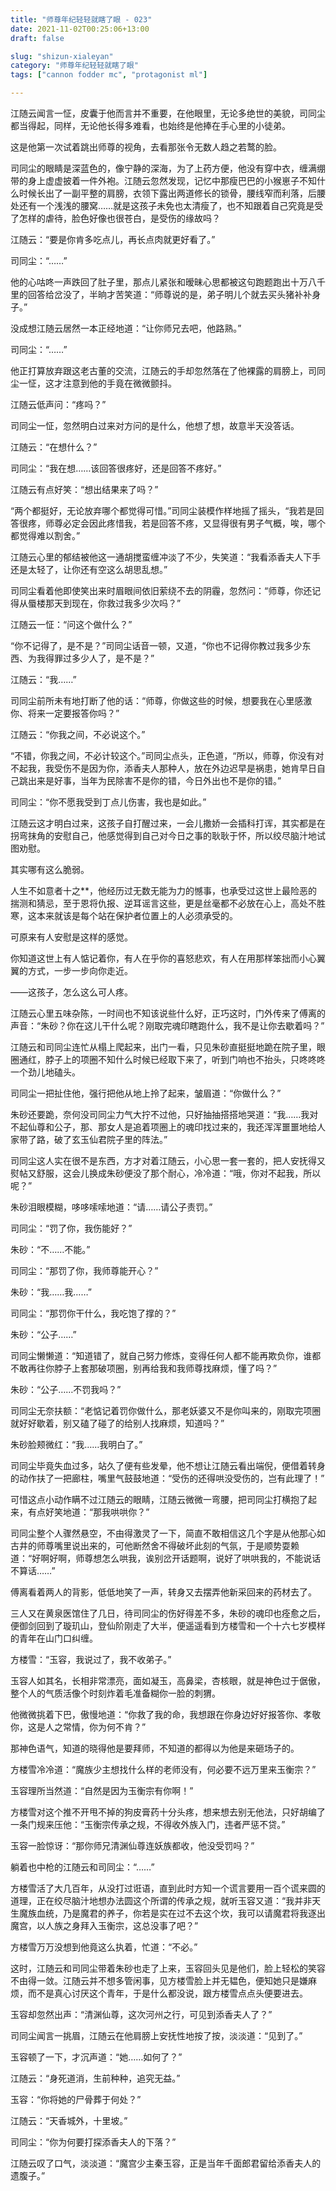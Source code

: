 ```yaml
---
title: "师尊年纪轻轻就瞎了眼 - 023"
date: 2021-11-02T00:25:06+13:00
draft: false

slug: "shizun-xialeyan"
category: "师尊年纪轻轻就瞎了眼"
tags: ["cannon fodder mc", "protagonist ml"]

---
```

江随云闻言一怔，皮囊于他而言并不重要，在他眼里，无论多绝世的美貌，司同尘都当得起，同样，无论他长得多难看，也始终是他捧在手心里的小徒弟。

这是他第一次试着跳出师尊的视角，去看那张令无数人趋之若鹜的脸。

司同尘的眼睛是深蓝色的，像宁静的深海，为了上药方便，他没有穿中衣，缠满绷带的身上虚虚披着一件外袍。江随云忽然发现，记忆中那瘦巴巴的小猴崽子不知什么时候长出了一副平整的肩膀，衣领下露出两道修长的锁骨，腰线窄而利落，后腰处还有一个浅浅的腰窝……就是这孩子未免也太清瘦了，也不知跟着自己究竟是受了怎样的虐待，脸色好像也很苍白，是受伤的缘故吗？

江随云：“要是你肯多吃点儿，再长点肉就更好看了。”

司同尘：“……”

他的心咕咚一声跌回了肚子里，那点儿紧张和暧昧心思都被这句跑题跑出十万八千里的回答给岔没了，半晌才苦笑道：“师尊说的是，弟子明儿个就去买头猪补补身子。”

没成想江随云居然一本正经地道：“让你师兄去吧，他路熟。”

司同尘：“……”

他正打算放弃跟这老古董的交流，江随云的手却忽然落在了他裸露的肩膀上，司同尘一怔，这才注意到他的手竟在微微颤抖。

江随云低声问：“疼吗？”

司同尘一怔，忽然明白过来对方问的是什么，他想了想，故意半天没答话。

江随云：“在想什么？”

司同尘：“我在想……该回答很疼好，还是回答不疼好。”

江随云有点好笑：“想出结果来了吗？”

“两个都挺好，无论放弃哪个都觉得可惜。”司同尘装模作样地摇了摇头，“我若是回答很疼，师尊必定会因此疼惜我，若是回答不疼，又显得很有男子气概，唉，哪个都觉得难以割舍。”

江随云心里的郁结被他这一通胡搅蛮缠冲淡了不少，失笑道：“我看添香夫人下手还是太轻了，让你还有空这么胡思乱想。”

司同尘看着他即使笑出来时眉眼间依旧萦绕不去的阴霾，忽然问：“师尊，你还记得从蜃楼那天到现在，你救过我多少次吗？”

江随云一怔：“问这个做什么？”

“你不记得了，是不是？”司同尘话音一顿，又道，“你也不记得你教过我多少东西、为我得罪过多少人了，是不是？”

江随云：“我……”

司同尘前所未有地打断了他的话：“师尊，你做这些的时候，想要我在心里感激你、将来一定要报答你吗？”

江随云：“你我之间，不必说这个。”

“不错，你我之间，不必计较这个。”司同尘点头，正色道，“所以，师尊，你没有对不起我，我受伤不是因为你，添香夫人那种人，放在外边迟早是祸患，她肯早日自己跳出来是好事，当年为民除害不是你的错，今日外出也不是你的错。”

司同尘：“你不愿我受到丁点儿伤害，我也是如此。”

江随云这才明白过来，这孩子自打醒过来，一会儿撒娇一会插科打诨，其实都是在拐弯抹角的安慰自己，他感觉得到自己对今日之事的耿耿于怀，所以绞尽脑汁地试图劝慰。

其实哪有这么脆弱。

人生不如意者十之**，他经历过无数无能为力的憾事，也承受过这世上最险恶的揣测和猜忌，至于恩将仇报、逆耳谣言这些，更是丝毫都不必放在心上，高处不胜寒，这本来就该是每个站在保护者位置上的人必须承受的。

可原来有人安慰是这样的感觉。

你知道这世上有人惦记着你，有人在乎你的喜怒悲欢，有人在用那样笨拙而小心翼翼的方式，一步一步向你走近。

——这孩子，怎么这么可人疼。

江随云心里五味杂陈，一时间也不知该说些什么好，正巧这时，门外传来了傅离的声音：“朱砂？你在这儿干什么呢？刚取完魂印瞎跑什么，我不是让你去歇着吗？”

江随云和司同尘连忙从榻上爬起来，出门一看，只见朱砂直挺挺地跪在院子里，眼圈通红，脖子上的项圈不知什么时候已经取下来了，听到门响也不抬头，只咚咚咚一个劲儿地磕头。

司同尘一把扯住他，强行把他从地上拎了起来，皱眉道：“你做什么？”

朱砂还要跪，奈何没司同尘力气大拧不过他，只好抽抽搭搭地哭道：“我……我对不起仙尊和公子，那、那女人是追着项圈上的魂印找过来的，我还浑浑噩噩地给人家带了路，破了玄玉仙君院子里的阵法。”

司同尘这人实在很不是东西，方才对着江随云，小心思一套一套的，把人安抚得又熨帖又舒服，这会儿换成朱砂便没了那个耐心，冷冷道：“哦，你对不起我，所以呢？”

朱砂泪眼模糊，哆哆嗦嗦地道：“请……请公子责罚。”

司同尘：“罚了你，我伤能好？”

朱砂：“不……不能。”

司同尘：“那罚了你，我师尊能开心？”

朱砂：“我……我……”

司同尘：“那罚你干什么，我吃饱了撑的？”

朱砂：“公子……”

司同尘懒懒道：“知道错了，就自己努力修炼，变得任何人都不能再欺负你，谁都不敢再往你脖子上套那破项圈，别再给我和我师尊找麻烦，懂了吗？”

朱砂：“公子……不罚我吗？”

司同尘无奈扶额：“老惦记着罚你做什么，那老妖婆又不是你叫来的，刚取完项圈就好好歇着，别又磕了碰了的给别人找麻烦，知道吗？”

朱砂脸颊微红：“我……我明白了。”

司同尘毕竟失血过多，站久了便有些发晕，他不想让江随云看出端倪，便借着转身的动作扶了一把廊柱，嘴里气鼓鼓地道：“受伤的还得哄没受伤的，岂有此理了！”

可惜这点小动作瞒不过江随云的眼睛，江随云微微一弯腰，把司同尘打横抱了起来，有点好笑地道：“那我哄哄你？”

司同尘整个人骤然悬空，不由得激灵了一下，简直不敢相信这几个字是从他那心如古井的师尊嘴里说出来的，可他断然舍不得破坏此刻的气氛，于是顺势耍赖道：“好啊好啊，师尊想怎么哄我，诶别岔开话题啊，说好了哄哄我的，不能说话不算话……”

傅离看着两人的背影，低低地笑了一声，转身又去摆弄他新采回来的药材去了。

三人又在黄泉医馆住了几日，待司同尘的伤好得差不多，朱砂的魂印也痊愈之后，便御剑回到了璇玑山，登仙阶刚走了大半，便遥遥看到方楼雪和一个十六七岁模样的青年在山门口纠缠。

方楼雪：“玉容，我说过了，我不收弟子。”

玉容人如其名，长相非常漂亮，面如凝玉，高鼻梁，杏核眼，就是神色过于倨傲，整个人的气质活像个时刻炸着毛准备糊你一脸的刺猬。

他微微挑着下巴，傲慢地道：“你救了我的命，我想跟在你身边好好报答你、孝敬你，这是人之常情，你为何不肯？”

那神色语气，知道的晓得他是要拜师，不知道的都得以为他是来砸场子的。

方楼雪冷冷道：“魔族少主想找什么样的老师没有，何必要不远万里来玉衡宗？”

玉容理所当然道：“自然是因为玉衡宗有你啊！”

方楼雪对这个推不开甩不掉的狗皮膏药十分头疼，想来想去别无他法，只好胡编了一条门规来压他：“玉衡宗传承之规，不得收外族入门，违者严惩不贷。”

玉容一脸惊讶：“那你师兄清渊仙尊连妖族都收，他没受罚吗？”

躺着也中枪的江随云和司同尘：“……”

方楼雪活了大几百年，从没打过诳语，直到此时方知一个谎言要用一百个谎来圆的道理，正在绞尽脑汁地想办法圆这个所谓的传承之规，就听玉容又道：“我并非天生魔族血统，乃是魔君的养子，你若是实在过不去这个坎，我可以请魔君将我逐出魔宫，以人族之身拜入玉衡宗，这总没事了吧？”

方楼雪万万没想到他竟这么执着，忙道：“不必。”

这时，江随云和司同尘带着朱砂也走了上来，玉容回头见是他们，脸上轻松的笑容不由得一敛。江随云并不想多管闲事，见方楼雪脸上并无韫色，便知她只是嫌麻烦，而不是真心讨厌这个青年，于是什么都没说，跟方楼雪点点头便要进去。

玉容却忽然出声：“清渊仙尊，这次河州之行，可见到添香夫人了？”

司同尘闻言一挑眉，江随云在他肩膀上安抚性地按了按，淡淡道：“见到了。”

玉容顿了一下，才沉声道：“她……如何了？”

江随云：“身死道消，生前种种，追究无益。”

玉容：“你将她的尸骨葬于何处？”

江随云：“天香城外，十里坡。”

司同尘：“你为何要打探添香夫人的下落？”

江随云叹了口气，淡淡道：“魔宫少主秦玉容，正是当年千面郎君留给添香夫人的遗腹子。”